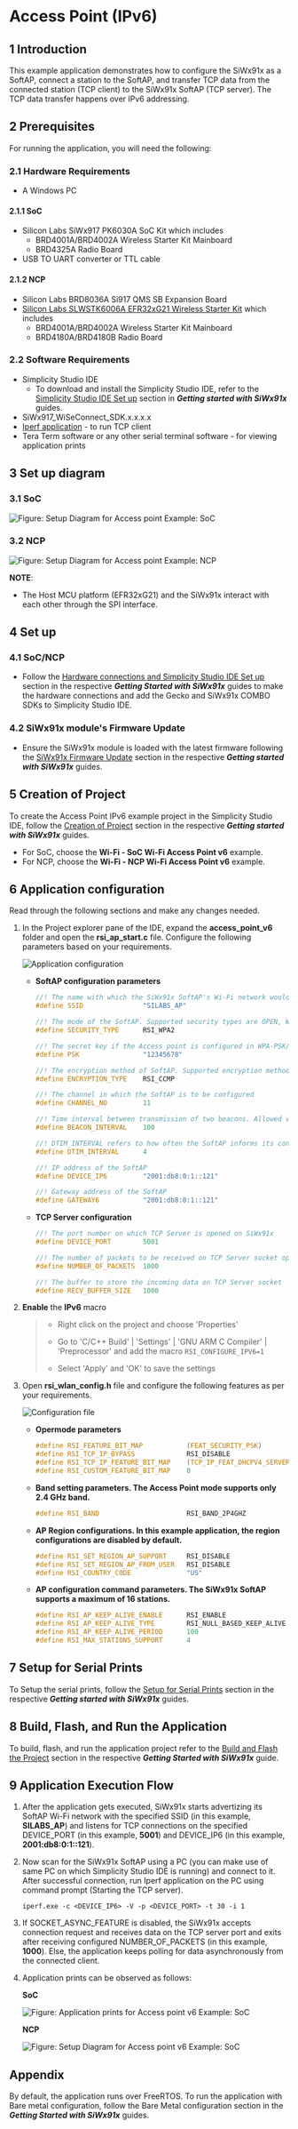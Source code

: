 # **Access Point (IPv6)**

## **1 Introduction**
This example application demonstrates how to configure the SiWx91x as a SoftAP, connect a station to the SoftAP, and transfer TCP data from the connected station (TCP client) to the SiWx91x SoftAP (TCP server). The TCP data transfer happens over IPv6 addressing. 

## **2 Prerequisites**
For running the application, you will need the following:
### **2.1 Hardware Requirements**
- A Windows PC
#### **2.1.1 SoC** 
   - Silicon Labs SiWx917 PK6030A SoC Kit which includes
      - BRD4001A/BRD4002A Wireless Starter Kit Mainboard
      - BRD4325A Radio Board
   - USB TO UART converter or TTL cable
#### **2.1.2 NCP**
   - Silicon Labs BRD8036A Si917 QMS SB Expansion Board
   - [Silicon Labs SLWSTK6006A EFR32xG21 Wireless Starter Kit](https://www.silabs.com/development-tools/wireless/efr32xg21-wireless-starter-kit) which includes
      - BRD4001A/BRD4002A Wireless Starter Kit Mainboard
      - BRD4180A/BRD4180B Radio Board
### **2.2 Software Requirements**
- Simplicity Studio IDE
   - To download and install the Simplicity Studio IDE, refer to the [Simplicity Studio IDE Set up]() section in ***Getting started with SiWx91x*** guides.
- SiWx917_WiSeConnect_SDK.x.x.x.x
- [Iperf application](https://iperf.fr/iperf-download.php) - to run TCP client
- Tera Term software or any other serial terminal software - for viewing application prints

## **3 Set up diagram**
### **3.1 SoC** 

![Figure: Setup Diagram for Access point Example: SoC](resources/readme/apv6setupsoc.png)
### **3.2 NCP** 

![Figure: Setup Diagram for Access point Example: NCP](resources/readme/apv6setupncp.png)

**NOTE**: 
- The Host MCU platform (EFR32xG21) and the SiWx91x interact with each other through the SPI interface. 

## **4 Set up**
### **4.1 SoC/NCP** 
- Follow the [Hardware connections and Simplicity Studio IDE Set up]()  section in the respective ***Getting Started with SiWx91x*** guides to make the hardware connections and add the Gecko and SiWx91x COMBO SDKs to Simplicity Studio IDE.
### **4.2 SiWx91x module's Firmware Update**
- Ensure the SiWx91x module is loaded with the latest firmware following the [SiWx91x Firmware Update]() section in the respective ***Getting started with SiWx91x*** guides.

## **5 Creation of Project**
  
To create the Access Point IPv6 example project in the Simplicity Studio IDE, follow the [Creation of Project]() section in the respective ***Getting started with SiWx91x*** guides. 
   - For SoC, choose the **Wi-Fi - SoC Wi-Fi Access Point v6** example.
   - For NCP, choose the **Wi-Fi - NCP Wi-Fi Access Point v6** example.


## **6 Application configuration**
Read through the following sections and make any changes needed. 
  
1. In the Project explorer pane of the IDE, expand the **access_point_v6** folder and open the **rsi_ap_start.c** file. Configure the following parameters based on your requirements.

   ![Application configuration](resources/readme/apv6applicationconfiguration.png)

   - **SoftAP configuration parameters**
     ```c
     //! The name with which the SiWx91x SoftAP's Wi-Fi network would be advertised
     #define SSID               "SILABS_AP"

     //! The mode of the SoftAP. Supported security types are OPEN, WPA, and WPA2.        
     #define SECURITY_TYPE      RSI_WPA2           
     
     //! The secret key if the Access point is configured in WPA-PSK/WPA2-PSK security modes
     #define PSK                "12345678"         
     
     //! The encryption method of SoftAP. Supported encryption methods are OPEN, TKIP, CCMP
     #define ENCRYPTION_TYPE    RSI_CCMP     

     //! The channel in which the SoftAP is to be configured
     #define CHANNEL_NO         11                 
     
     //! Time interval between transmission of two beacons. Allowed values are integers from 100 to 1000 in multiples of 100
     #define BEACON_INTERVAL    100               
     
     //! DTIM_INTERVAL refers to how often the SoftAP informs its connected stations about the buffered data on it. DTIM_INTERVAL = 4 implies that the DTIM is sent once in every 4 beacons. Allowed values are from 1 to 255.
     #define DTIM_INTERVAL      4
     
     //! IP address of the SoftAP
     #define DEVICE_IP6         "2001:db8:0:1::121" 
     
     //! Gateway address of the SoftAP
     #define GATEWAY6           "2001:db8:0:1::121" 
     ```
   - **TCP Server configuration**
     ```c
     //! The port number on which TCP Server is opened on SiWx91x
     #define DEVICE_PORT        5001  

     //! The number of packets to be received on TCP Server socket opened on SiWx917 from the TCP client
     #define NUMBER_OF_PACKETS  1000  
     
     //! The buffer to store the incoming data on TCP Server socket
     #define RECV_BUFFER_SIZE   1000  
     ```

2. **Enable** the **IPv6** macro
   
   > - Right click on the project and choose 'Properties'
   >
   > - Go to 'C/C++ Build' | 'Settings' | 'GNU ARM C Compiler' | 'Preprocessor' and add the macro `RSI_CONFIGURE_IPV6=1`
   >
   > - Select 'Apply' and 'OK' to save the settings

3. Open **rsi\_wlan\_config.h** file and configure the following features as per your requirements.

   ![Configuration file](resources/readme/apv6wlanconfig.png)

   - **Opermode parameters**

     ```c  
     #define RSI_FEATURE_BIT_MAP           (FEAT_SECURITY_PSK)
     #define RSI_TCP_IP_BYPASS             RSI_DISABLE
     #define RSI_TCP_IP_FEATURE_BIT_MAP    (TCP_IP_FEAT_DHCPV4_SERVER | TCP_IP_FEAT_IPV6 | TCP_IP_FEAT_DHCPV6_SERVER)
     #define RSI_CUSTOM_FEATURE_BIT_MAP    0
     ```
   - **Band setting parameters. The Access Point mode supports only 2.4 GHz band.**

     ```c 
     #define RSI_BAND                      RSI_BAND_2P4GHZ
     ``` 
   - **AP Region configurations. In this example application, the region configurations are disabled by default.**

     ```c 
     #define RSI_SET_REGION_AP_SUPPORT     RSI_DISABLE
     #define RSI_SET_REGION_AP_FROM_USER   RSI_DISABLE
     #define RSI_COUNTRY_CODE              "US"
     ```
   - **AP configuration command parameters. The SiWx91x SoftAP supports a maximum of 16 stations.**
     ```c
     #define RSI_AP_KEEP_ALIVE_ENABLE      RSI_ENABLE
     #define RSI_AP_KEEP_ALIVE_TYPE        RSI_NULL_BASED_KEEP_ALIVE
     #define RSI_AP_KEEP_ALIVE_PERIOD      100
     #define RSI_MAX_STATIONS_SUPPORT      4
     ```
 
## **7 Setup for Serial Prints**

To Setup the serial prints, follow the [Setup for Serial Prints]() section in the respective ***Getting started with SiWx91x*** guides.
 
## **8 Build, Flash, and Run the Application**

To build, flash, and run the application project refer to the [Build and Flash the Project]() section in the respective ***Getting Started with SiWx91x*** guide.

## **9 Application Execution Flow**

1. After the application gets executed, SiWx91x starts advertizing its SoftAP Wi-Fi network with the specified SSID (in this example, **SILABS_AP**) and listens for TCP connections on the specified DEVICE_PORT (in this example, **5001**) and DEVICE_IP6 (in this example, **2001:db8:0:1::121**).
   
2. Now scan for the SiWx91x SoftAP using a PC (you can make use of same PC on which Simplicity Studio IDE is running) and connect to it. After successful connection, run Iperf application on the PC using command prompt (Starting the TCP server).

    `iperf.exe -c <DEVICE_IP6> -V -p <DEVICE_PORT> -t 30 -i 1 `

4. If SOCKET_ASYNC_FEATURE is disabled, the SiWx91x accepts connection request and receives data on the TCP server port and exits after receiving configured NUMBER_OF_PACKETS (in this example, **1000**). Else, the application keeps polling for data asynchronously from the connected client.
  
5. Application prints can be observed as follows:

      **SoC**

      ![Figure: Application prints for Access point v6 Example: SoC](resources/readme/apv6applicationprintssoc.png)

      **NCP**

      ![Figure: Setup Diagram for Access point v6 Example: SoC](resources/readme/apv6applicationprintsncp.png)


## **Appendix**

By default, the application runs over FreeRTOS. To run the application with Bare metal configuration, follow the Bare Metal configuration section in the ***Getting Started with SiWx91x*** guides.

